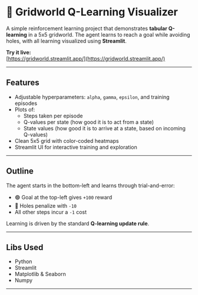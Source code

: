 # 🤖 Gridworld Q-Learning Visualizer

A simple reinforcement learning project that demonstrates **tabular Q-learning** in a 5x5 gridworld. The agent learns to reach a goal while avoiding holes, with all learning visualized using **Streamlit**.

 **Try it live:**  
[https://gridworld.streamlit.app/](https://gridworld.streamlit.app/)

---

## Features

- Adjustable hyperparameters: `alpha`, `gamma`, `epsilon`, and training episodes
- Plots of:
  - Steps taken per episode
  - Q-values per state (how good it is to act from a state)
  - State values (how good it is to arrive at a state, based on incoming Q-values)
- Clean 5x5 grid with color-coded heatmaps
- Streamlit UI for interactive training and exploration

---

## Outline

The agent starts in the bottom-left and learns through trial-and-error:
- 🟢 Goal at the top-left gives `+100` reward
- 🔴 Holes penalize with `-10`
- All other steps incur a `-1` cost

Learning is driven by the standard **Q-learning update rule**.

---

## Libs Used

- Python
- Streamlit
- Matplotlib & Seaborn
- Numpy

---

